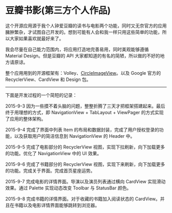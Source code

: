 # 豆瓣书影(第三方个人作品)

这个开源应用源于我个人钟爱豆瓣的读书与电影两个功能，同时又无奈官方的应用臃肿繁杂，才试图自己开发的。想到可能有人会和我一样只用这些简单的功能，所以大家如果喜欢就最好来了。

我会尽量在自己能力范围内，将应用打造地完善易用，同时美观能够遵循 Material Design。但是豆瓣的 API 大家都知道的有名的简陋，所以做的不好的地方请原谅。

整个应用用到的开源框架有：Volley、[CircleImageView](https://github.com/hdodenhof/CircleImageView)。以及 Google 官方的 RecyclerView、CardView 和 Design 包。

---

下面是开发过程的一个简短的记录：

2015-9-3 因为一些摸不着头脑的问题，整整折腾了三天才把框架搭建起来。最后终于用理想的方式，即 NavigationView + TabLayout + ViewPager 的方式实现了应用的整体架构。

2015-9-4 完成了界面中列表 Item 的布局和数据封装，完成了用户授权登录的功能，以及获取用户的简洁信息到 NavigationView 的 Header 中。

2015-9-5 完成了电影部分的 RecyclerView 视图，实现下拉刷新，向下加载更多的功能。优化了 NavigationView 中的 UI 效果。

2015-9-6 完成了书籍部分的 RecyclerView 视图，实现下来刷新，向下加载更多的功能。完成关于界面。完成首页星座运势。

2015-9-7 完成电影的详情界面。导演以及演员列表通过横向 CardView 实现滑动效果。通过 Palette 实现动态改变 Toolbar 与 StatusBar 颜色。

2015-9-8 完成书籍的详情界面。对于收藏的书籍加入阅读状态的 CardView。并且在书籍以及电影详情界面能够跳转到浏览器。
